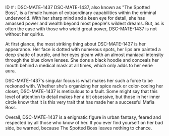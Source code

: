 ID # : DSC-MATE-1437
DSC-MATE-1437, also known as "The Spotted Boss", is a female human of extraordinary capabilities within the criminal underworld. With her sharp mind and a keen eye for detail, she has amassed power and wealth beyond most people's wildest dreams. But, as is often the case with those who wield great power, DSC-MATE-1437 is not without her quirks.

At first glance, the most striking thing about DSC-MATE-1437 is her appearance. Her face is dotted with numerous spots, her lips are painted a deep shade of purple, and her eyes gleam with an almost maniacal intensity through the blue clown lenses. She dons a black hoodie and conceals her mouth behind a medical mask at all times, which only adds to her eerie aura.

DSC-MATE-1437's singular focus is what makes her such a force to be reckoned with. Whether she's organizing her spice rack or color-coding her closet, DSC-MATE-1437 is meticulous to a fault. Some might say that this level of attention to detail makes her a bit obsessive, but those in her inner circle know that it is this very trait that has made her a successful Mafia Boss.

Overall, DSC-MATE-1437 is a enigmatic figure in urban fantasy, feared and respected by all those who know of her. If you ever find yourself on her bad side, be warned, because The Spotted Boss leaves nothing to chance.